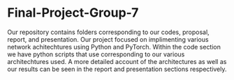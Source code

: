 # Final-Project-Group-7

Our repository contains folders corresponding to our codes, proposal, report, and presentation. Our project focused on implimenting various network achitechtures using Python and PyTorch. Within the code section we have python scripts that use corresponding to our various architechtures used. A more detailed account of the architectures as well as our results can be seen in the report and presentation sections respectively. 
